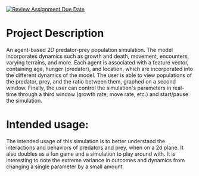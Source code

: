 [![Review Assignment Due Date](https://classroom.github.com/assets/deadline-readme-button-22041afd0340ce965d47ae6ef1cefeee28c7c493a6346c4f15d667ab976d596c.svg)](https://classroom.github.com/a/YxXKqIeT)
# Project Description

An agent-based 2D predator-prey population simulation. The model incorporates dynamics such as growth and death, movement, encounters, varying terrains, and more. Each agent is associated with a feature vector, containing age, hunger (predator), and location, which are incorporated into the different dynamics of the model. The user is able to view populations of the predator, prey, and the ratio between them, graphed on a second window. Finally, the user can control the simulation's parameters in real-time through a third window (growth rate, move rate, etc.) and start/pause the simulation. 

# Intended usage:

The intended usage of this simulation is to better understand the interactions and behaviors of predators and prey, when on a 2d plane. It also doubles as a fun game and a simulation to play around with. It is interesting to note the extreme variance in outcomes and dynamics from changing a single parameter by a small amount. 
  
